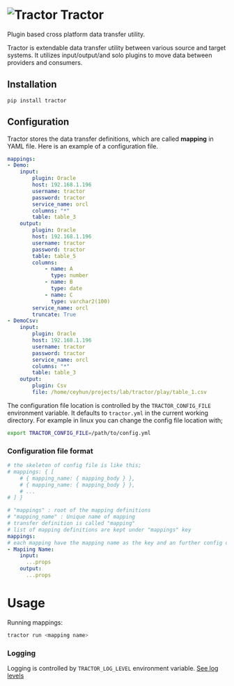 # ![Tractor](https://github.com/bluecolor/tractor/blob/master/tractor.png) Tractor

Plugin based cross platform data transfer utility.

Tractor is extendable data transfer utility between various source and target systems.
It utilizes input/output/and solo plugins to move data between providers and consumers.

## Installation

`pip install tractor`

## Configuration

Tractor stores the data transfer definitions, which are called **mapping** in YAML file.
Here is an example of a configuration file.
```yml
mappings:
- Demo:
    input:
        plugin: Oracle
        host: 192.168.1.196
        username: tractor
        password: tractor
        service_name: orcl
        columns: "*"
        table: table_3
    output:
        plugin: Oracle
        host: 192.168.1.196
        username: tractor
        password: tractor
        table: table_5
        columns:
            - name: A
              type: number
            - name: B
              type: date
            - name: C
              type: varchar2(100)
        service_name: orcl
        truncate: True
- DemoCsv:
    input:
        plugin: Oracle
        host: 192.168.1.196
        username: tractor
        password: tractor
        service_name: orcl
        columns: "*"
        table: table_3
    output:
        plugin: Csv
        file: /home/ceyhun/projects/lab/tractor/play/table_1.csv
```

The configuration file location is controlled by the `TRACTOR_CONFIG_FILE` environment variable. It defaults to
`tractor.yml` in the current working directory.
For example in linux you can change the config file location with;
```sh
export TRACTOR_CONFIG_FILE=/path/to/config.yml
```

### Configuration file format
```yml
# the skeleton of config file is like this;
# mappings: { [
    # { mapping_name: { mapping_body } },
    # { mapping_name: { mapping_body } },
    # ...
# ] }

# "mappings" : root of the mapping definitions
# "mapping_name" : Unique name of mapping
# transfer definition is called "mapping"
# list of mapping definitions are kept under "mappings" key
mappings:
# each mapping have the mapping name as the key and an further config details as value.
- Mapiing Name:
    input:
      ...props
    output:
      ...props
```


# Usage
Running mappings:
```sh
tractor run <mapping name>
```

### Logging
Logging is controlled by `TRACTOR_LOG_LEVEL` environment variable.
[See log levels](https://docs.python.org/3/library/logging.html#logging-levels)

